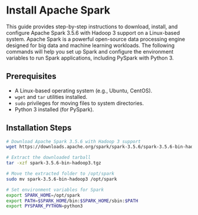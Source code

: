 # Install Apache Spark

This guide provides step-by-step instructions to download, install, and configure Apache Spark 3.5.6 with Hadoop 3 support on a Linux-based system. Apache Spark is a powerful open-source data processing engine designed for big data and machine learning workloads. The following commands will help you set up Spark and configure the environment variables to run Spark applications, including PySpark with Python 3.

## Prerequisites
- A Linux-based operating system (e.g., Ubuntu, CentOS).
- `wget` and `tar` utilities installed.
- `sudo` privileges for moving files to system directories.
- Python 3 installed (for PySpark).

## Installation Steps

```bash
# Download Apache Spark 3.5.6 with Hadoop 3 support
wget https://downloads.apache.org/spark/spark-3.5.6/spark-3.5.6-bin-hadoop3.tgz

# Extract the downloaded tarball
tar -xzf spark-3.5.6-bin-hadoop3.tgz

# Move the extracted folder to /opt/spark
sudo mv spark-3.5.6-bin-hadoop3 /opt/spark

# Set environment variables for Spark
export SPARK_HOME=/opt/spark
export PATH=$SPARK_HOME/bin:$SPARK_HOME/sbin:$PATH
export PYSPARK_PYTHON=python3
